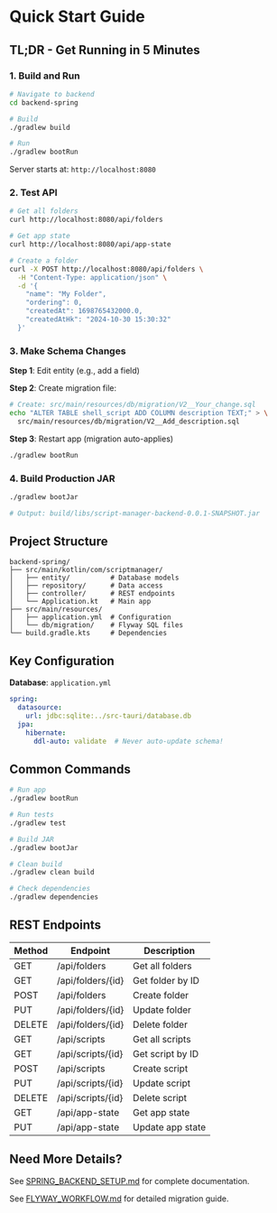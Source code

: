 # Quick Start Guide

## TL;DR - Get Running in 5 Minutes

### 1. Build and Run

```bash
# Navigate to backend
cd backend-spring

# Build
./gradlew build

# Run
./gradlew bootRun
```

Server starts at: `http://localhost:8080`

### 2. Test API

```bash
# Get all folders
curl http://localhost:8080/api/folders

# Get app state
curl http://localhost:8080/api/app-state

# Create a folder
curl -X POST http://localhost:8080/api/folders \
  -H "Content-Type: application/json" \
  -d '{
    "name": "My Folder",
    "ordering": 0,
    "createdAt": 1698765432000.0,
    "createdAtHk": "2024-10-30 15:30:32"
  }'
```

### 3. Make Schema Changes

**Step 1**: Edit entity (e.g., add a field)

**Step 2**: Create migration file:
```bash
# Create: src/main/resources/db/migration/V2__Your_change.sql
echo "ALTER TABLE shell_script ADD COLUMN description TEXT;" > \
  src/main/resources/db/migration/V2__Add_description.sql
```

**Step 3**: Restart app (migration auto-applies)
```bash
./gradlew bootRun
```

### 4. Build Production JAR

```bash
./gradlew bootJar

# Output: build/libs/script-manager-backend-0.0.1-SNAPSHOT.jar
```

## Project Structure

```
backend-spring/
├── src/main/kotlin/com/scriptmanager/
│   ├── entity/          # Database models
│   ├── repository/      # Data access
│   ├── controller/      # REST endpoints
│   └── Application.kt   # Main app
├── src/main/resources/
│   ├── application.yml  # Configuration
│   └── db/migration/    # Flyway SQL files
└── build.gradle.kts     # Dependencies
```

## Key Configuration

**Database**: `application.yml`
```yaml
spring:
  datasource:
    url: jdbc:sqlite:../src-tauri/database.db
  jpa:
    hibernate:
      ddl-auto: validate  # Never auto-update schema!
```

## Common Commands

```bash
# Run app
./gradlew bootRun

# Run tests
./gradlew test

# Build JAR
./gradlew bootJar

# Clean build
./gradlew clean build

# Check dependencies
./gradlew dependencies
```

## REST Endpoints

| Method | Endpoint | Description |
|--------|----------|-------------|
| GET | /api/folders | Get all folders |
| GET | /api/folders/{id} | Get folder by ID |
| POST | /api/folders | Create folder |
| PUT | /api/folders/{id} | Update folder |
| DELETE | /api/folders/{id} | Delete folder |
| GET | /api/scripts | Get all scripts |
| GET | /api/scripts/{id} | Get script by ID |
| POST | /api/scripts | Create script |
| PUT | /api/scripts/{id} | Update script |
| DELETE | /api/scripts/{id} | Delete script |
| GET | /api/app-state | Get app state |
| PUT | /api/app-state | Update app state |

## Need More Details?

See [SPRING_BACKEND_SETUP.md](../SPRING_BACKEND_SETUP.md) for complete documentation.

See [FLYWAY_WORKFLOW.md](FLYWAY_WORKFLOW.md) for detailed migration guide.

